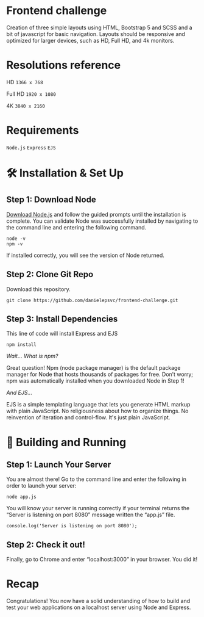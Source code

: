 # Frontend challenge
Creation of three simple layouts using HTML, Bootstrap 5 and SCSS and a bit of javascript for basic navigation. Layouts should be responsive and optimized for larger devices, such as HD, Full HD, and 4k monitors.

# Resolutions reference

HD `1366 x 768`

Full HD  `1920 x 1080`

4K `3840 x 2160`

# Requirements
`Node.js` `Express` `EJS`

# 🛠 Installation & Set Up

## Step 1: Download Node

[Download Node.js](https://nodejs.org/en/download) and follow the guided prompts until the installation is complete.
You can validate Node was successfully installed by navigating to the command line and entering the following command.
```
node -v 
npm -v
```
If installed correctly, you will see the version of Node returned.

## Step 2: Clone Git Repo

Download this repository.
```
git clone https://github.com/danielepsvc/frontend-challenge.git
```

## Step 3: Install Dependencies

This line of code will install Express and EJS

```
npm install 
```

*Wait… What is npm?*

Great question! Npm (node package manager) is the default package manager for Node that hosts thousands of packages for free. Don’t worry; npm was automatically installed when you downloaded Node in Step 1!

*And EJS...*

EJS is a simple templating language that lets you generate HTML markup with plain JavaScript. No religiousness about how to organize things. No reinvention of iteration and control-flow. It's just plain JavaScript.

# 🚀 Building and Running 

## Step 1: Launch Your Server

You are almost there! Go to the command line and enter the following in order to launch your server:

```
node app.js
```

You will know your server is running correctly if your terminal returns the “Server is listening on port 8080” message written the “app.js” file.

```
console.log('Server is listening on port 8080');
```

## Step 2: Check it out!

Finally, go to Chrome and enter “localhost:3000” in your browser.
You did it!

# Recap

Congratulations! You now have a solid understanding of how to build and test your web applications on a localhost server using Node and Express.
